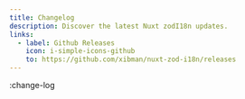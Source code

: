 ```yaml
---
title: Changelog
description: Discover the latest Nuxt zodI18n updates.
links:
  - label: Github Releases
    icon: i-simple-icons-github
    to: https://github.com/xibman/nuxt-zod-i18n/releases
---
```


:change-log
